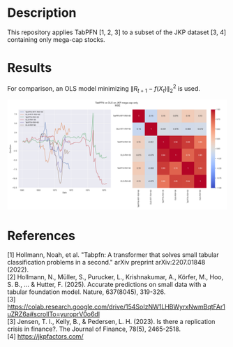 # Description

This repository applies TabPFN [1, 2, 3] to a subset of the JKP dataset [3, 4] containing only mega-cap stocks.

# Results

For comparison, an OLS model minimizing $\|R_{t+1} - f(X_t)\|^2_2$ is used.

![CumSum and CorrPlot](plot.png)

# References

[1] Hollmann, Noah, et al. "Tabpfn: A transformer that solves small tabular classification problems in a second." arXiv preprint arXiv:2207.01848 (2022). <br>
[2] Hollmann, N., Müller, S., Purucker, L., Krishnakumar, A., Körfer, M., Hoo, S. B., ... & Hutter, F. (2025). Accurate predictions on small data with a tabular foundation model. Nature, 637(8045), 319-326. <br>
[3] https://colab.research.google.com/drive/154SoIzNW1LHBWyrxNwmBqtFAr1uZRZ6a#scrollTo=yuroprV0o6dl <br>
[3] Jensen, T. I., Kelly, B., & Pedersen, L. H. (2023). Is there a replication crisis in finance?. The Journal of Finance, 78(5), 2465-2518. <br>
[4] https://jkpfactors.com/
